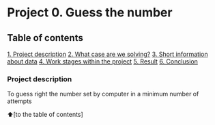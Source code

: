 # Project 0. Guess the number

## Table of contents
[1. Project description]()
[2. What case are we solving?]()
[3. Short information about data]()
[4. Work stages within the project]()
[5. Result]()
[6. Conclusion]()

### Project description
To guess right the number set by computer in a minimum number of attempts

:arrow_up:[to the table of contents]